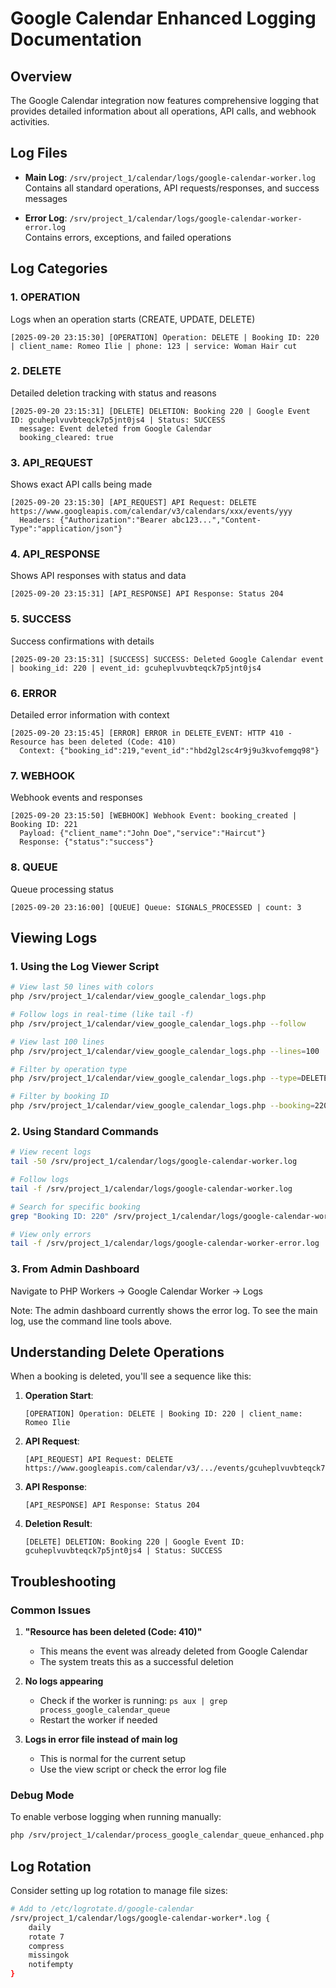 # Google Calendar Enhanced Logging Documentation

## Overview
The Google Calendar integration now features comprehensive logging that provides detailed information about all operations, API calls, and webhook activities.

## Log Files
- **Main Log**: `/srv/project_1/calendar/logs/google-calendar-worker.log`  
  Contains all standard operations, API requests/responses, and success messages

- **Error Log**: `/srv/project_1/calendar/logs/google-calendar-worker-error.log`  
  Contains errors, exceptions, and failed operations

## Log Categories

### 1. OPERATION
Logs when an operation starts (CREATE, UPDATE, DELETE)
```
[2025-09-20 23:15:30] [OPERATION] Operation: DELETE | Booking ID: 220 | client_name: Romeo Ilie | phone: 123 | service: Woman Hair cut
```

### 2. DELETE
Detailed deletion tracking with status and reasons
```
[2025-09-20 23:15:31] [DELETE] DELETION: Booking 220 | Google Event ID: gcuheplvuvbteqck7p5jnt0js4 | Status: SUCCESS
  message: Event deleted from Google Calendar
  booking_cleared: true
```

### 3. API_REQUEST
Shows exact API calls being made
```
[2025-09-20 23:15:30] [API_REQUEST] API Request: DELETE https://www.googleapis.com/calendar/v3/calendars/xxx/events/yyy
  Headers: {"Authorization":"Bearer abc123...","Content-Type":"application/json"}
```

### 4. API_RESPONSE
Shows API responses with status and data
```
[2025-09-20 23:15:31] [API_RESPONSE] API Response: Status 204
```

### 5. SUCCESS
Success confirmations with details
```
[2025-09-20 23:15:31] [SUCCESS] SUCCESS: Deleted Google Calendar event | booking_id: 220 | event_id: gcuheplvuvbteqck7p5jnt0js4
```

### 6. ERROR
Detailed error information with context
```
[2025-09-20 23:15:45] [ERROR] ERROR in DELETE_EVENT: HTTP 410 - Resource has been deleted (Code: 410)
  Context: {"booking_id":219,"event_id":"hbd2gl2sc4r9j9u3kvofemgq98"}
```

### 7. WEBHOOK
Webhook events and responses
```
[2025-09-20 23:15:50] [WEBHOOK] Webhook Event: booking_created | Booking ID: 221
  Payload: {"client_name":"John Doe","service":"Haircut"}
  Response: {"status":"success"}
```

### 8. QUEUE
Queue processing status
```
[2025-09-20 23:16:00] [QUEUE] Queue: SIGNALS_PROCESSED | count: 3
```

## Viewing Logs

### 1. Using the Log Viewer Script
```bash
# View last 50 lines with colors
php /srv/project_1/calendar/view_google_calendar_logs.php

# Follow logs in real-time (like tail -f)
php /srv/project_1/calendar/view_google_calendar_logs.php --follow

# View last 100 lines
php /srv/project_1/calendar/view_google_calendar_logs.php --lines=100

# Filter by operation type
php /srv/project_1/calendar/view_google_calendar_logs.php --type=DELETE

# Filter by booking ID
php /srv/project_1/calendar/view_google_calendar_logs.php --booking=220
```

### 2. Using Standard Commands
```bash
# View recent logs
tail -50 /srv/project_1/calendar/logs/google-calendar-worker.log

# Follow logs
tail -f /srv/project_1/calendar/logs/google-calendar-worker.log

# Search for specific booking
grep "Booking ID: 220" /srv/project_1/calendar/logs/google-calendar-worker.log

# View only errors
tail -f /srv/project_1/calendar/logs/google-calendar-worker-error.log
```

### 3. From Admin Dashboard
Navigate to PHP Workers → Google Calendar Worker → Logs

Note: The admin dashboard currently shows the error log. To see the main log, use the command line tools above.

## Understanding Delete Operations

When a booking is deleted, you'll see a sequence like this:

1. **Operation Start**:
   ```
   [OPERATION] Operation: DELETE | Booking ID: 220 | client_name: Romeo Ilie
   ```

2. **API Request**:
   ```
   [API_REQUEST] API Request: DELETE https://www.googleapis.com/calendar/v3/.../events/gcuheplvuvbteqck7p5jnt0js4
   ```

3. **API Response**:
   ```
   [API_RESPONSE] API Response: Status 204
   ```

4. **Deletion Result**:
   ```
   [DELETE] DELETION: Booking 220 | Google Event ID: gcuheplvuvbteqck7p5jnt0js4 | Status: SUCCESS
   ```

## Troubleshooting

### Common Issues

1. **"Resource has been deleted (Code: 410)"**
   - This means the event was already deleted from Google Calendar
   - The system treats this as a successful deletion

2. **No logs appearing**
   - Check if the worker is running: `ps aux | grep process_google_calendar_queue`
   - Restart the worker if needed

3. **Logs in error file instead of main log**
   - This is normal for the current setup
   - Use the view script or check the error log file

### Debug Mode
To enable verbose logging when running manually:
```bash
php /srv/project_1/calendar/process_google_calendar_queue_enhanced.php --manual --verbose
```

## Log Rotation
Consider setting up log rotation to manage file sizes:
```bash
# Add to /etc/logrotate.d/google-calendar
/srv/project_1/calendar/logs/google-calendar-worker*.log {
    daily
    rotate 7
    compress
    missingok
    notifempty
}
```
